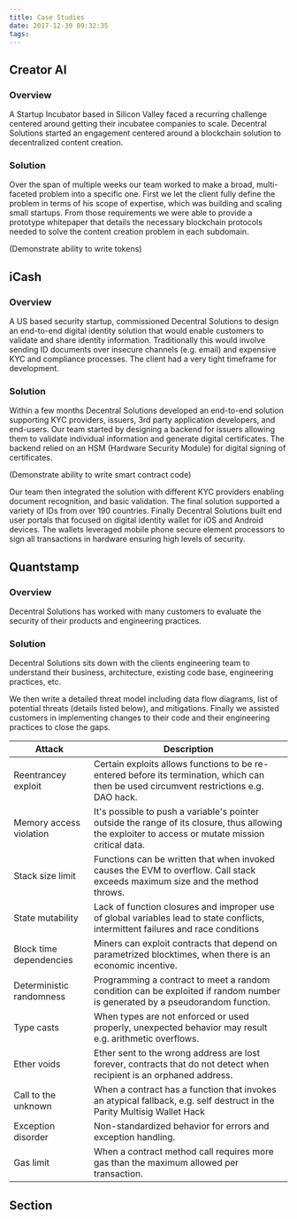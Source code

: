 ```yaml
---
title: Case Studies
date: 2017-12-30 09:32:35
tags:
---
```


## Creator AI

### Overview

A Startup Incubator based in Silicon Valley faced a recurring challenge centered around getting their incubatee companies to scale. Decentral Solutions started an engagement centered around a blockchain solution to decentralized content creation.


### Solution
Over the span of multiple weeks our team worked to make a broad, multi-faceted problem into a specific one. First we let the client fully define the problem in terms of his scope of expertise, which was building and scaling small startups. From those requirements we were able to provide a prototype whitepaper that details the necessary blockchain protocols needed to solve the content creation problem in each subdomain. 

(Demonstrate ability to write tokens)


## iCash

### Overview
A US based security startup, commissioned Decentral Solutions to design an end-to-end digital identity solution that would enable customers to validate and share identity information. Traditionally this would involve sending ID documents over insecure channels (e.g. email) and expensive KYC and compliance processes. The client had a very tight timeframe for development.

### Solution
Within a few months Decentral Solutions developed an end-to-end solution supporting KYC providers, issuers, 3rd party application developers, and end-users. Our team started by designing a backend for issuers allowing them to validate individual information and generate digital certificates. The backend relied on an HSM (Hardware Security Module) for digital signing of certificates. 

(Demonstrate ability to write smart contract code)

Our team then integrated the solution with different KYC providers enabling document recognition, and basic validation. The final solution supported a variety of IDs from over 190 countries. Finally Decentral Solutions built end user portals that focused on digital identity wallet for iOS and Android devices. The wallets leveraged mobile phone secure element processors to sign all transactions in hardware ensuring high levels of security. 


## Quantstamp

### Overview
Decentral Solutions has worked with many customers to evaluate the security of their products and engineering practices.

### Solution
  
Decentral Solutions sits down with the clients engineering team to understand their business, architecture, existing code base, engineering practices, etc. 

We then write a detailed threat model including data flow diagrams, list of potential threats (details listed below), and mitigations. Finally we assisted customers in implementing changes to their code and their engineering practices to close the gaps.


| Attack                   | Description                                                                                                                                         |
| ------------------------ | --------------------------------------------------------------------------------------------------------------------------------------------------- |
| Reentrancey exploit      | Certain exploits allows functions to be re-entered before its termination, which can then be used circumvent restrictions e.g. DAO hack.            |
| Memory access violation  | It's possible to push a variable's pointer outside the range of its closure, thus allowing the exploiter to access or mutate mission critical data. |
| Stack size limit         | Functions can be written that when invoked causes the EVM to overflow. Call stack exceeds maximum size and the method throws.                       |
| State mutability         | Lack of function closures and improper use of global variables lead to state conflicts, intermittent failures and race conditions                   |
| Block time dependencies  | Miners can exploit contracts that depend on parametrized blocktimes, when there is an economic incentive.                                           |
| Deterministic randomness | Programming a contract to meet a random condition can be exploited if random number is generated by a pseudorandom function.                        |
| Type casts               | When types are not enforced or used properly, unexpected behavior may result e.g. arithmetic overflows.                                             |
| Ether voids              | Ether sent to the wrong address are lost forever, contracts that do not detect when recipient is an orphaned address.                               |
| Call to the unknown      | When a contract has a function that invokes an atypical fallback, e.g. self destruct in the Parity Multisig Wallet Hack                             |
| Exception disorder       | Non-standardized behavior for errors and exception handling.                                                                                        |
| Gas limit                | When a contract method call requires more gas than the maximum allowed per transaction. 

## Section 